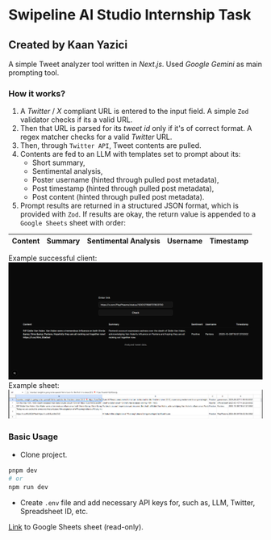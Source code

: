 # Swipeline AI Studio Internship Task

## Created by Kaan Yazici

A simple Tweet analyzer tool written in *Next.js*. Used *Google Gemini* as main prompting tool.

### How it works?
1. A *Twitter* / *X* compliant URL is entered to the input field. A simple `Zod` validator checks if its a valid URL. 
2. Then that URL is parsed for its *tweet id* only if it's of correct format. A regex matcher checks for a valid 
*Twitter* URL.
3. Then, through `Twitter API`, Tweet contents are pulled.
4. Contents are fed to an LLM with templates set to prompt about its:
   - Short summary,
   - Sentimental analysis,
   - Poster username (hinted through pulled post metadata),
   - Post timestamp (hinted through pulled post metadata),
   - Post content (hinted through pulled post metadata).
5. Prompt results are returned in a structured JSON format, which is provided with `Zod`. If results are okay, the 
return value is appended to a `Google Sheets` sheet with order:

| Content | Summary | Sentimental Analysis | Username | Timestamp         |
|---------|---------|----------------------|----------|-------------------|

Example successful client:
![Client](public/client.png)
Example sheet:
![Sheet](public/sheet.png)



### Basic Usage
- Clone project.
```bash
pnpm dev
# or 
npm run dev
```
- Create `.env` file and add necessary API keys for, such as, LLM, Twitter, 
Spreadsheet ID, etc.

[Link](https://docs.google.com/spreadsheets/d/1gOdg2cGRELPxkCIuth3ZEKh93qgDnMs_9w7vSwxDSgY/edit?gid=0#gid=0) to 
Google Sheets sheet (read-only).

